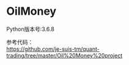 # OilMoney
Python版本号:3.6.8

参考代码：<br>
https://github.com/je-suis-tm/quant-trading/tree/master/Oil%20Money%20project<br>


